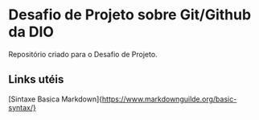 # Desafio de Projeto sobre Git/Github da DIO
Repositório criado para o Desafio de Projeto.

## Links utéis
[Sintaxe Basica Markdown]{https://www.markdownguilde.org/basic-syntax/}
